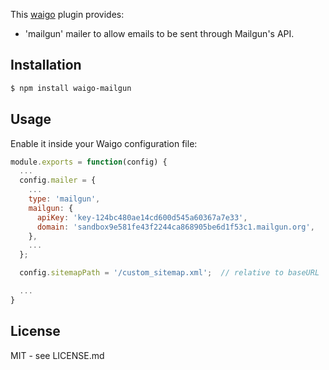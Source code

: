 This [waigo](http://waigojs.com) plugin provides:

* 'mailgun' mailer to allow emails to be sent through Mailgun's API.

## Installation

```bash
$ npm install waigo-mailgun
```

## Usage

Enable it inside your Waigo configuration file:

```js
module.exports = function(config) {
  ...
  config.mailer = {
    ...
    type: 'mailgun',
    mailgun: {
      apiKey: 'key-124bc480ae14cd600d545a60367a7e33',
      domain: 'sandbox9e581fe43f2244ca868905be6d1f53c1.mailgun.org',
    },
    ...
  };

  config.sitemapPath = '/custom_sitemap.xml';  // relative to baseURL

  ...
}
```


## License

MIT - see LICENSE.md